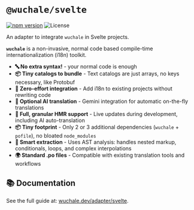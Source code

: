 # `@wuchale/svelte`

[![npm version](https://img.shields.io/npm/v/@wuchale/svelte)](https://www.npmjs.com/package/@wuchale/svelte) ![License](https://img.shields.io/github/license/wuchalejs/wuchale)

An adapter to integrate `wuchale` in Svelte projects.

**`wuchale`** is a non-invasive, normal code based compile-time internationalization (i18n) toolkit.

- **🔤 No extra syntax!** - your normal code is enough
- **📦 Tiny catalogs to bundle** - Text catalogs are just arrays, no keys necessary, like Protobuf
- **🔧 Zero-effort integration** - Add i18n to existing projects without rewriting code
- **🤖 Optional AI translation** - Gemini integration for automatic on-the-fly translations
- **🔄 Full, granular HMR support** - Live updates during development, including AI auto-translation
- **📦 Tiny footprint** - Only 2 or 3 additional dependencies (`wuchale` + `pofile`), no bloated `node_modules`
- **🎯 Smart extraction** - Uses AST analysis: handles nested markup, conditionals, loops, and complex interpolations
- **🌍 Standard .po files** - Compatible with existing translation tools and workflows

## 📚 Documentation

See the full guide at: [wuchale.dev/adapter/svelte](https://wuchale.dev/adapters/svelte).
